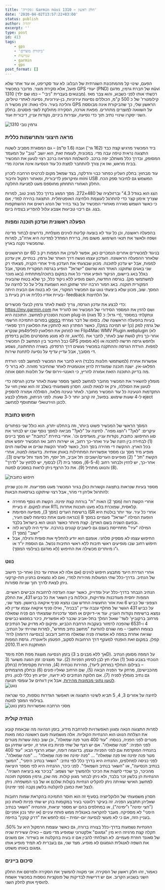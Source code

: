 ```yaml
---
title: 'סקירה: Garmin nüvi 1310 – חלק ראשון'
date: '2010-04-02T13:57:22+03:00'
status: publish
author: יהודה
excerpt: ''
type: post
id: 413
tags:
    - gps
    - 'ביקורת מוצרים'
    - שמישות
    - garmin
    - gps
post_format: []
---
```

הפעם, שינוי קל מהמתכונת השגרתית של הבלוג: לא עוד סקריפט, או עוד אתר שלא פועל, אלא סקירת מוצר. מדובר במכשיר GPS יעודי (PND) של חברת גרמין, מדגם nüvi 1310 (מבטאים בעברית "ניבי" – כמו שם ילד). רכשתי אותו לפני כשבוע, והוא צבר מאז קילומטרז' של כ 500 ק"מ, הכוללים נסיעות עירוניות, בן-עירוניות, נסיעה לאתרי טיולים, והליכה בעיר. גילוי נאות: זהן מכשיר ה GPS הראשון שלי, כך שהביקורת אינה מבוססת על השוואה למוצרים מתחרים. מפאת אורכה, הסקירה מחולקת לשני פוסטים. בחלק השני יסקרו שינויי נתיב תוך כדי נסיעה, עצירות ביניים, נקודות עניין, דיבורית ועוד.

![גרמין נובי 1310](http://img.skitch.com/20100402-1rtsjtfcfth7nswg3995ibrjxa.jpg)

### מראה חיצוני והתרשמות כללית

ביד המכשיר מרגיש קצת כבד (162 גר') ועבה (1.6 ס"מ) – גם המסגרת מסביב לשטח התצוגה נראית טיפה עבה מדי. במכונית, לעומת זאת, הוא יושב "טוב" על המעמד המסופק, ובדרך כלל משתלב יפה ברכב. להשלמת המראה ברכב רצוי לטעון את המכשיר בבית מראש, ואז אין צורך להתחבר למצת כל עוד הנסיעה אינה ארוכה מדי.

עוד מבחוץ: בחלק העליון כפתור כבוי והדלקה, בצד שמאל מקום לכרטיס הרחבה לזכרון ומיקרופון לדיבורית, ומאחור רמקול וחיבור mini USB המשמש גם לחיבור ספק הכח. החלק האחורי התחתון מחוספס מעט למניעת החלקה.

הצג הוא בגודל 4.3" וברזולציה של 480×272. מסך המגע בדרך כלל מגיב טוב, למרות שצריך אימון קצר כדי להתרגל לעוצמת הלחיצה האופטימלית. התצוגה בהירה למדי, אם כי כאשר השמש מאירה מאחורי המכשיר על בגד בהיר של הנהג רואים את ההשתקפות בצג. גם ריבוי טביעות אצבע עלול להפריע בצפיה ביום.

### הפעלה ראשונית ועדכון תוכנה ומפות

בהפעלה ראשונה, וכן כל עוד לא בוצעה קליטת לווינים מוצלחת, נדרשים לבחור מדינה ושפה ולאשר את תנאי השימוש. משום מה, ברירת המחדל למדינה היא ארה"ב, למרות שהמכשיר נקנה בארץ.

בניגוד למכשירים אחרים הנמכרים כאן, אפשר לעדכן את המפות רק ב 60 יום הראשונים שלאחר ההפעלה הראשונה. העדכון עצמו נעשה דרך האתר של גרמין. בנתיים, אין עדכון למפות, אבל יש עדכון לתוכנה. מכוון שבצעתי את העדכון מייד אחרי הקניה, מצאתי רק שני באגים שתוקנו: האחד הוא שהשם "ישראל" הופיע בגרסה המקורית מנוקד, אבל בגלל באג ביישום, הניקוד הופיע אחרי כל אות במקום בתוכה/מתחתיה (באג מוכר למשתמשי מק). בגרסה החדשה, השם מופיע ללא ניקוד כלל, כך שלא בטוח שהבעיה המקורית תוקנה. באג חמור הרבה יותר שתוקן הוא השמעת צליל על כל לחיצה על המסך. שוב, מכוון שלא ביצעתי נווט עם המכשיר המקורי, אני לא בטוח אם הבעיה היתה בעיית אודיו כללית או רק בעיית ב- feedback על הלחיצות.

כדי לבצע את עדכון הגרסה, צריך לגשת לאתר גרמין לבעלי מכשירים: <https://my.garmin.com> ושם להזין את המספר הסידורי של המכשיר ואז להוריד את תוכנת הסנכרון למחשב. התוכנה היא plug-in (די גדול: כ 10 מגה), ונתקלתי במספר בעיות בהפעלה הראשונה שלו. בסופו של דבר נעזרתי [בפוסט](https://forums.garmin.com/showthread.php?t=115) בפורום התמיכה הרשמי של גרמין למק (כן! יש תמיכה במק!), כאשר הפתרון הוא להתקין את הפלאגין דרך ספארי ואז למחוק את הפלאגין לפליפ4מק שנקרא Flip4Mac WMV Plugin.webplugin (לא לדאוג, זה לא מונע מהסרטים מלנגן בדפדפן). אחר-כך ניתן לגשת שוב לאתר, לחבר את המכשיר (כבל החיבור בין המחשב ל GPS לא מסופק) ולחפש גרסה חדשה לתוכנה או למפות. הורדת הגרסה וההתקנה במכשיר נעשים דרך הדפדפן. בשורה התחתונה, נשמע די מסובך, אבל עדיין עדיף על נסיעה לתחנת שירות.

אפשרות אחרת (למשתמשי חלונות בלבד) היא לחבר את המכשיר למחשב לפני הורדת הפלאג-אין. ישנה תוכנה שמוגדרת לרוץ אוטומטית לאחר שהחיבור מזוהה. לא ברור לי מה בדיוק התוכנה הזאת אמורה להריץ, כי האנטי-וירוס שלי על חלונות חסם אותה.

מומלץ להשאיר את המכשיר מחובר למחשב למשך מספר שעות לאחר עדכון הגרסה כדי לטעון את הסוללה, ורק אז לצאת לנווט. חסרון משמעותי בשלב זה הוא שאין חווי על התקדמות הטעינה כל עוד המכשיר מחובר. לאחר טעינה מלאה, הסוללה אמורה להספיק ל-4 שעות שימוש. בפועל, זה קרוב יותר ל-3 שעות. לפני הניתוק, מומלץ לבצע eject לכונן הוירטואלי שמתווסף למחשב.

### חיפוש כתובת

המסך הראשי של המכשיר פשוט ביותר, וזה בהחלט יתרון. הוא כולל שני כפתורים עיקרים: "לאן?" ו"הצג מפה". לחיצה על "לאן?" מביאה למסך נוסף שבו יש לבחור את סוג החיפוש: כתובת, נקודות עניין, מועדפים וכו'. אחרי בחירת "כתובת" יש מסך ביינים (1) לבחירה בין הזנה של עיר ואחר-כך רחוב, או ישירות רחוב ואז המכשיר יחפש אותו בכל הארץ. ההקשה די מהירה בסך הכל, כאשר לאחר הקשת שניים או שלושה תוים מופיע מיד מסך ובו מספר אפשרויות המתחילות באותן אותיות. בדוגמה למטה, אחרי הקשת "תל " (2) מופיעים הערים/ישובים: תל אביב, תל יוסף, תל מונד ותל עדשים (3). אחר-כך, יש להזין ולבחור רחוב (6-5-4), מספר בית (7) לבסוף, יש ללחוץ על "לדרך" (8) והנווט מתחיל (9). את כל הרצף ניתן לראות במסכים למטה.

![חיפוש כתובת](http://img.skitch.com/20100401-rb12pb1jd1528tecs7d7t45s7p.jpg)

מספר בעיות שנראות בתצוגה וקשורות כולן בגיור המכשיר מעט מפריעות. זה נכון שניתן להתרגל אליהן די מהר, אבל רצוי שיתוקנו בגרסאות הבאות:

- אחרי הקשת רווח (מסך 2) האות "ת" בורחת קצת ימינה. הקשת תו נוסף מחזירה אותו למקום. זו בעיית RTL קלאסית, שמוכרת בלא מעט תוכנות אחרות.
- ברשימת הערים (מסך 3), מופיעה הסיומת ISR אחרי כל עיר. עוד יותר בולטת היא הופעת המילה "ישראל" פעמיים במסך 8 (כנראה פעם אחת כסיומת לשם העיר, ובפעם השניה בשם הארץ). קצת מיותר כאשר הנווט הוא בישראל בלבד.
- המילה "עיר" מתחייסת בעצם גם לישובים קטנים בהרבה. עדיף היה לקרוא לזה "ישוב" (מסך 1)
- החיפוש עצמו לא מספיק סלחני. אומנם הוא יודע להחליף אות סופית ורגילה, אבל חיפוש רחוב שבו מופיעים ראשי תיבות ללא ראשי התיבות נכשל. גם הוספת יו"ד או ו"ו מיותרים מכשילה את החיפוש (לא מודגם בצילומי המסך).

### נווט

אחרי הגדרת היעד מתבצע חיפוש לווינים (אם אלה לא אותרו עד כה) ואחר-כך חישוב של הנתיב. בדרך-כלל שתי הפעולות מהירות למדי, ואם לא נמצאים בחניון תת-קרקעי ניתן לצאת לדרך תוך שניות ספורות.

הנתיב הנבחר בדרך-כלל יעיל ומדוייק, כאשר ישנה העדפה לרחובות וכבישים ראשיים. המפות יחסית מעודכנות ומדויקות, וכוללות בין השאר את כל כביש 431, את החלק הצפוני של כביש 6 ואת אזור התעשיה החדש שבו נמצא סניף איקאה בראשון. מצד שני, על כביש 431 הגשר של מחלף ענבה עדיין "בבניה", ואילו סניף איקאה עצמו עדיין לא נמצא ברשימת נקודות העניין. עוד אי-דיוקים או חוסר עדכניות שמצאתי הם פניה שמאלה מרחוב ברקוביץ' לשד' שאול המלך בתל-אביב שכבר לא אפשרית, כיכר במפגש כבישים 4 ו-6531 שהפכה לרמזור בעקבות הרחבת הכביש, ומיקום לא מדויק של הנתיבים בצומת התשבי – מה שגרם להודעת "מחשב נתיב מחדש", למרות שהייתי על הנתיב. שגיאה אחרת במפה לא אפשרה פניה שמאלה מרחוב דובנוב (בנסיעה דרומה) לרח' קפלן. במקום זאת הופנתי למעקף דרך הרחובות לסקוב, הפטמן וליאונרדו. גרסת המפות המותקנת היא 2010.11

בזמן הנסיעה מוצגת מפת תלת מימד (אך ללא מבנים ב 3D). על המפה מסומן הנתיב הנוכחי בצבע סגול (1) ועליו חץ לבן לסימון הפניות (2). עוד מוצגים: זמן הגעה משוער (3 – בצילום הוחלף במרחק ליעד), מהירות נוכחית (4), מהירות מקסימלית (בחלק מהכבישים), מרחק עד הפניה הבאה (5), שם הרחוב שאליו פונים (6) ובחלק מהצמתים גם נתיב מומלץ לפניה (7). אם חלוקת הנתיבים לא ידועה, יופיע חץ כללי לכוון. ניתן [לטעון נתוני מכמונות מהירות](http://yehudab.com/blog/2010/04/garmin-nuvi-speedtraps/), אבל אין דווחים על עומסי תנועה.  
![נווט](http://img.skitch.com/20100401-gnjcpdh3khhs65uj4pdtkrxanx.png)

לחיצה על אזורים 3, 4, 5 תביא לשינוי התצוגה או תאפשר הגדרות נוספות, כפי שנראה בצילומי המסך למטה.  
![מסכי הרחבה ואפשרויות בזמן נווט](http://img.skitch.com/20100402-fhemp5i8a8mb9juw2kc3tr3d12.jpg)

### הנחיה קולית

למרות התצוגה הנאה ומגוון האפשרויות להרחבת מידע, בזמן הנהיגה מה שבאמת קובע את הצלחת הנווט הוא ההנחיות הקוליות. אלה מושמעות פעם ראשונה כמה מאות מטרים לפני הפניה, בנוסח: "עוד 400 מטר פנה שמאלה", וכן שוב כמה עשרות מטרים לפני הפניה: "פנה שמאלה". אם יש רצף של שתי פניות בזו אחר זו, יופיעו שתיהן גם בהנחיה המוקדמת וגם לפני הפניות עצמן. בדוגמה דומה, ישמע הרצף הבא: "עוד 400 מטר פנה ימינה ואז פנה שמאלה" … "פנה ימינה ואז פנה שמאלה" … "פנה שמאלה". לפני כניסה למחלפים, ההנחיה היא בדרך כלל לפי נתיב: "השאר בנתיב הימני", "המשך בנתיב הנסיעה", או "השאר בנתיב השמאלי". לפני כיכר, ההנחיה היא לפי מספר היציאה מהכיכר, כך שכדי לחצות את הכיכר ולהמשיך ישר נשמע: "בכיכר צא ביציאה השניה". ההנחיות הן בלשון זכר בלבד, ולא ניתן לבחור מגוון קולות. מה שכן, גרמין מספקת תוכנה למחשב האישי שאיתה ניתן להקליט הנחיות בקולות שלכם או של בני המשפחה. ניתן לנצל זאת כמובן להקלטה בלשון נקבה (פני ימינה).

חסרון משמעותי של הלוקליזציה בסעיף זה הוא חוסר התמיכה בהקראת שמות רחובות שאליהן תתבצע הפניה. זה בעיקר רלוונטי בעיר במקומות בהן יש שתי פניות לאותו כוון ("חצי ימינה" ו"ימינה"), או במחלפים בהם יש מספר יציאות, וההנחיה "השאר בנתיב הימני" לא מספיקה. מעבר להקראה באנגלית ממש פותח עיניים (או יותר נכון אוזניים) בעניין הזה, אם כי לא מעשי לנסיעה יום-יומית – נסו לחפש את "דרק קנקין" בחיפה.

ההנחיות נשמעות בדרך-כלל בצורה ברורה, גם כאשר עוצמת הרמקול היא על 50%. תקלה קצת מרגיזה היא מין "גמגום" אלקטרוני שמופיע מדי פעם – כאילו עשירית שניה של סאונד חוזרת פעמיים. לא הצלחתי להבין אם זו בעיה בהקלטה או בשידור. אם משנים את השפה לאנגלית הגמגום לא מופיע. מצד שני, גם בעברית לא תמיד מופיע אותו גמגום באותו משפט.

### סיכום ביינים

כאמור, זהו חלק ראשון של הסקירה. אני מקווה להמשיך את הסקירה ולפרסם את החלק השני בשבוע הקרוב. אם יש דרישות לבדיקות של פונקציות נוספות במכשיר אשמח להוסיף אותן לחלק השני.
